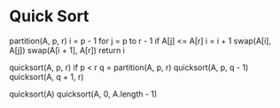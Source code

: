 # Quick Sort

partition(A, p, r)
	i = p - 1
	for j = p to r - 1
		if A[j] <= A[r]
			i = i + 1
			swap(A[i], A[j])
	swap(A[i + 1], A[r])
	return i


quicksort(A, p, r)
	if p < r
		q = partition(A, p, r)
		quicksort(A, p, q - 1)
		quicksort(A, q + 1, r)

quicksort(A)
	quicksort(A, 0, A.length - 1)
